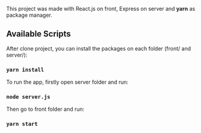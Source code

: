 This project was made with React.js on front, Express on server and **yarn** as package manager.

## Available Scripts

After clone project, you can install the packages on each folder (front/ and server/):

### `yarn install`

To run the app, firstly open server folder and run:

### `node server.js`

Then go to front folder and run:

### `yarn start`